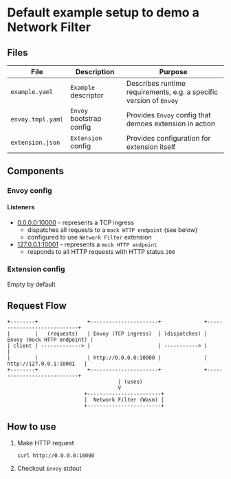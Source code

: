 # Default example setup to demo a Network Filter

## Files

| File              | Description              | Purpose                                                                 |
| ----------------- | ------------------------ | ----------------------------------------------------------------------- |
| `example.yaml`    | `Example` descriptor     | Describes runtime requirements, e.g. a specific version of `Envoy`      |
| `envoy.tmpl.yaml` | `Envoy` bootstrap config | Provides `Envoy` config that demoes extension in action                 |
| `extension.json`  | `Extension` config       | Provides configuration for extension itself                             |

## Components

### Envoy config

#### Listeners

* [0.0.0.0:10000](http://0.0.0.0:10000) - represents a TCP ingress
  * dispatches all requests to a `mock HTTP endpoint` (see below)
  * configured to use `Network Filter` extension
* [127.0.0.1:10001](http://127.0.0.1:10001) - represents a `mock HTTP endpoint`
  * responds to all HTTP requests with HTTP status `200`

### Extension config

Empty by default

## Request Flow

```
+--------+                +----------------------+              +----------------------------+
|        |   (requests)   | Envoy (TCP ingress)  | (dispatches) | Envoy (mock HTTP endpoint) |
| client | -------------> |                      | -----------> |                            |
|        |                | http://0.0.0.0:10000 |              |   http://127.0.0.1:10001   |
+--------+                +----------------------+              +----------------------------+
                                    | (uses)
                                    V
                         +------------------------+
                         |  Network Filter (Wasm) |
                         +------------------------+
```

## How to use

1. Make HTTP request
   ```shell
   curl http://0.0.0.0:10000
   ```
2. Checkout `Envoy` stdout
